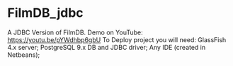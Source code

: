 # FilmDB_jdbc
A JDBC Version of FilmDB. 
Demo on YouTube: https://youtu.be/pYWdhbp6gbU
To Deploy project you will need: 
GlassFish 4.x server;
PostgreSQL 9.x DB and JDBC driver;
Any IDE (created in Netbeans);
